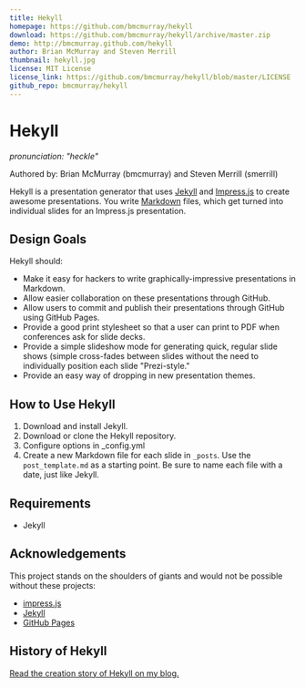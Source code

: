 ```yaml
---
title: Hekyll
homepage: https://github.com/bmcmurray/hekyll
download: https://github.com/bmcmurray/hekyll/archive/master.zip
demo: http://bmcmurray.github.com/hekyll
author: Brian McMurray and Steven Merrill
thumbnail: hekyll.jpg
license: MIT License
license_link: https://github.com/bmcmurray/hekyll/blob/master/LICENSE
github_repo: bmcmurray/hekyll
---
```

# Hekyll
_pronunciation: "heckle"_

Authored by: Brian McMurray (bmcmurray) and Steven Merrill (smerrill)

Hekyll is a presentation generator that uses [Jekyll](https://github.com/mojombo/jekyll) and [Impress.js](https://github.com/bartaz/impress.js) to create awesome presentations. You write [Markdown](http://daringfireball.net/projects/markdown/syntax) files, which get turned into individual slides for an Impress.js presentation.

## Design Goals

Hekyll should:

- Make it easy for hackers to write graphically-impressive presentations in Markdown.
- Allow easier collaboration on these presentations through GitHub.
- Allow users to commit and publish their presentations through GitHub using GitHub Pages.
- Provide a good print stylesheet so that a user can print to PDF when conferences ask for slide decks.
- Provide a simple slideshow mode for generating quick, regular slide shows (simple cross-fades between slides without the need to individually position each slide "Prezi-style."
- Provide an easy way of dropping in new presentation themes.

## How to Use Hekyll

1. Download and install Jekyll.
2. Download or clone the Hekyll repository.
3. Configure options in _config.yml
4. Create a new Markdown file for each slide in ``_posts``. Use the ``post_template.md`` as a starting point. Be sure to name each file with a date, just like Jekyll.

## Requirements

- Jekyll

## Acknowledgements

This project stands on the shoulders of giants and would not be possible without these projects:

- [impress.js](https://github.com/bartaz/impress.js)
- [Jekyll](https://github.com/mojombo/jekyll)
- [GitHub Pages](http://pages.github.com/)

## History of Hekyll

[Read the creation story of Hekyll on my blog.](http://brianmcmurray.com/blog/2012/02/07/hekyll-for-awesome-easy-presentations/)

